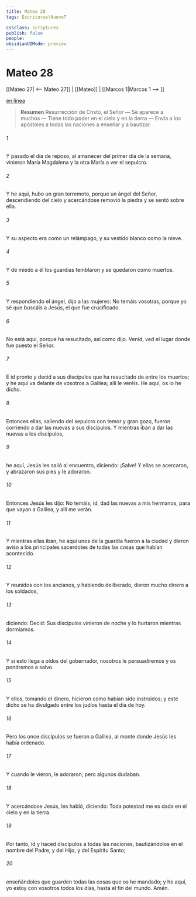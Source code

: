 ```yaml
---
title: Mateo 28
tags: Escrituras\NuevoT

cssclass: scriptures
publish: false
people:
obsidianUIMode: preview
---
```


# Mateo 28
[[Mateo 27| <-- Mateo 27]] | [[Mateo]] | [[Marcos 1|Marcos 1 --> ]]

[en línea](https://churchofjesuschrist.org/study/scriptures/nt/matt/28?lang=spa)

> __Resumen__
Resurrección de Cristo, el Señor — Se aparece a muchos — Tiene todo poder en el cielo y en la tierra — Envía a los apóstoles a todas las naciones a enseñar y a bautizar.

###### 1 
Y pasado el día de reposo, al amanecer del primer día de la semana, vinieron María Magdalena y la otra María a ver el sepulcro.

###### 2 
Y he aquí, hubo un gran terremoto, porque un ángel del Señor, descendiendo del cielo y acercándose  removió la piedra y se sentó sobre ella.

###### 3 
Y su aspecto era como un relámpago, y su vestido blanco como la nieve.

###### 4 
Y de miedo a él los guardias temblaron y se quedaron como muertos.

###### 5 
Y respondiendo el ángel, dijo a las mujeres: No temáis vosotras, porque yo sé que buscáis a Jesús, el que fue crucificado.

###### 6 
No está aquí, porque ha resucitado, así como dijo. Venid, ved el lugar donde fue puesto el Señor.

###### 7 
E id pronto y decid a sus discípulos que ha resucitado de entre los muertos; y he aquí va delante de vosotros a Galilea; allí le veréis. He aquí, os lo he dicho.

###### 8 
Entonces ellas, saliendo del sepulcro con temor y gran gozo, fueron corriendo a dar las nuevas a sus discípulos. Y mientras iban a dar las nuevas a los discípulos,

###### 9 
he aquí, Jesús les salió al encuentro, diciendo: ¡Salve! Y ellas se acercaron, y abrazaron sus pies y le adoraron.

###### 10 
Entonces Jesús les dijo: No temáis; id, dad las nuevas a mis hermanos, para que vayan a Galilea, y allí me verán.

###### 11 
Y mientras ellas iban, he aquí unos de la guardia fueron a la ciudad y dieron aviso a los principales sacerdotes de todas las cosas que habían acontecido.

###### 12 
Y reunidos con los ancianos, y habiendo deliberado, dieron mucho dinero a los soldados,

###### 13 
diciendo: Decid: Sus discípulos vinieron de noche y lo hurtaron mientras dormíamos.

###### 14 
Y si esto llega a oídos del gobernador, nosotros le persuadiremos y os pondremos a salvo.

###### 15 
Y ellos, tomando el dinero, hicieron como habían sido instruidos; y este dicho se ha divulgado entre los judíos hasta el día de hoy.

###### 16 
Pero los once discípulos se fueron a Galilea, al monte donde Jesús les había ordenado.

###### 17 
Y cuando le vieron, le adoraron; pero algunos dudaban.

###### 18 
Y acercándose Jesús, les habló, diciendo: Toda potestad me es dada en el cielo y en la tierra.

###### 19 
Por tanto, id y haced discípulos a todas las naciones, bautizándolos en el nombre del Padre, y del Hijo, y del Espíritu Santo;

###### 20 
enseñándoles que guarden todas las cosas que os he mandado; y he aquí, yo estoy con vosotros todos los días, hasta el fin del mundo. Amén.


